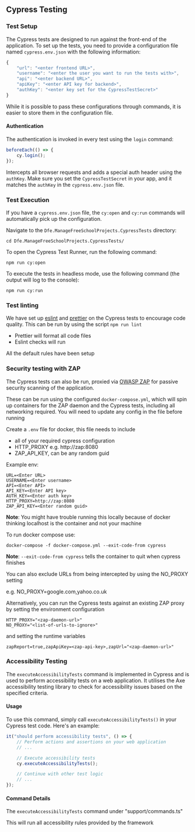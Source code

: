 ## Cypress Testing

### Test Setup

The Cypress tests are designed to run against the front-end of the application. To set up the tests, you need to provide a configuration file named `cypress.env.json` with the following information:

```javascript
{
    "url": "<enter frontend URL>",
    "username": "<enter the user you want to run the tests with>",
    "api": "<enter backend URL>",
    "apiKey": "<enter API key for backend>",
    "authKey": "<enter key set for the CypressTestSecret>"
}
```

While it is possible to pass these configurations through commands, it is easier to store them in the configuration file.

#### Authentication

The authentication is invoked in every test using the `login` command:

```javascript
beforeEach(() => {
    cy.login();
});
```

Intercepts all browser requests and adds a special auth header using the `authKey`. Make sure you set the `CypressTestSecret` in your app, and it matches the `authKey` in the `cypress.env.json` file.

### Test Execution

If you have a `cypress.env.json` file, the `cy:open` and `cy:run` commands will automatically pick up the configuration.

Navigate to the `Dfe.ManageFreeSchoolProjects.CypressTests` directory:

```
cd Dfe.ManageFreeSchoolProjects.CypressTests/
```

To open the Cypress Test Runner, run the following command:

```
npm run cy:open
```

To execute the tests in headless mode, use the following command (the output will log to the console):

```
npm run cy:run
```

### Test linting

We have set up [eslint](https://eslint.org) and [prettier](https://prettier.io/) on the Cypress tests to encourage code quality. This can be run by using the script `npm run lint`

-   Prettier will format all code files
-   Eslint checks will run

All the default rules have been setup

### Security testing with ZAP

The Cypress tests can also be run, proxied via [OWASP ZAP](https://zaproxy.org) for passive security scanning of the application.

These can be run using the configured `docker-compose.yml`, which will spin up containers for the ZAP daemon and the Cypress tests, including all networking required. You will need to update any config in the file before running

Create a `.env` file for docker, this file needs to include

-   all of your required cypress configuration
-   HTTP_PROXY e.g. http://zap:8080
-   ZAP_API_KEY, can be any random guid

Example env:

```
URL=<Enter URL>
USERNAME=<Enter username>
API=<Enter API>
API_KEY=<Enter API key>
AUTH_KEY=<Enter auth key>
HTTP_PROXY=http://zap:8080
ZAP_API_KEY=<Enter random guid>

```

**Note**: You might have trouble running this locally because of docker thinking localhost is the container and not your machine

To run docker compose use:

`docker-compose -f docker-compose.yml --exit-code-from cypress`

**Note**: `--exit-code-from cypress` tells the container to quit when cypress finishes

You can also exclude URLs from being intercepted by using the NO_PROXY setting

e.g. NO_PROXY=google.com,yahoo.co.uk

Alternatively, you can run the Cypress tests against an existing ZAP proxy by setting the environment configuration

```
HTTP_PROXY="<zap-daemon-url>"
NO_PROXY="<list-of-urls-to-ignore>"
```

and setting the runtime variables

`zapReport=true,zapApiKey=<zap-api-key>,zapUrl="<zap-daemon-url>"`

### Accessibility Testing

The `executeAccessibilityTests` command is implemented in Cypress and is used to perform accessibility tests on a web application. It utilises the Axe accessibility testing library to check for accessibility issues based on the specified criteria.

#### Usage

To use this command, simply call `executeAccessibilityTests()` in your Cypress test code. Here's an example:

```javascript
it("should perform accessibility tests", () => {
    // Perform actions and assertions on your web application
    // ...

    // Execute accessibility tests
    cy.executeAccessibilityTests();

    // Continue with other test logic
    // ...
});
```

#### Command Details

The `executeAccessibilityTests` command under "support/commands.ts"

This will run all accessibility rules provided by the framework
